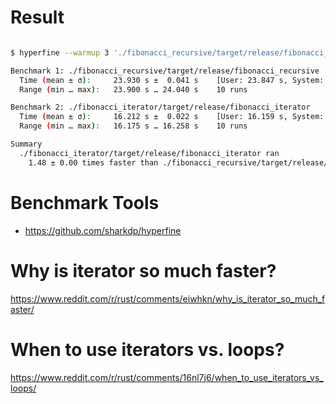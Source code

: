 # Result

```bash

$ hyperfine --warmup 3 './fibonacci_recursive/target/release/fibonacci_recursive' './fibonacci_iterator/target/release/fibonacci_iterator'

Benchmark 1: ./fibonacci_recursive/target/release/fibonacci_recursive
  Time (mean ± σ):     23.930 s ±  0.041 s    [User: 23.847 s, System: 0.073 s]
  Range (min … max):   23.900 s … 24.040 s    10 runs

Benchmark 2: ./fibonacci_iterator/target/release/fibonacci_iterator
  Time (mean ± σ):     16.212 s ±  0.022 s    [User: 16.159 s, System: 0.045 s]
  Range (min … max):   16.175 s … 16.258 s    10 runs

Summary
  ./fibonacci_iterator/target/release/fibonacci_iterator ran
    1.48 ± 0.00 times faster than ./fibonacci_recursive/target/release/fibonacci_recursive

```

# Benchmark Tools

- https://github.com/sharkdp/hyperfine



# Why is iterator so much faster? 

https://www.reddit.com/r/rust/comments/eiwhkn/why_is_iterator_so_much_faster/

# When to use iterators vs. loops?  

https://www.reddit.com/r/rust/comments/16nl7j6/when_to_use_iterators_vs_loops/